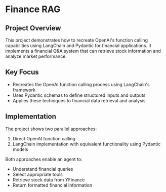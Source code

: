 # Finance RAG

## Project Overview
This project demonstrates how to recreate OpenAI's function calling capabilities using LangChain and Pydantic for financial applications. It implements a financial Q&A system that can retrieve stock information and analyze market performance.

## Key Focus
- Recreates the OpenAI function calling process using LangChain's framework
- Uses Pydantic schemas to define structured inputs and outputs
- Applies these techniques to financial data retrieval and analysis

## Implementation
The project shows two parallel approaches:
1. Direct OpenAI function calling
2. LangChain implementation with equivalent functionality using Pydantic models

Both approaches enable an agent to:
- Understand financial queries
- Select appropriate tools
- Retrieve stock data from YFinance
- Return formatted financial information
